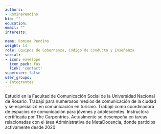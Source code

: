```yaml
---
authors:
- RominaPendino
bio: ""
education:
email: ""
interests:

name: Romina Pendino
weight: 14
role: Equipos de Gobernanza, Código de Conducta y Enseñanza
social:
- icon: envelope
  icon_pack: fas
  link: 'contact'
superuser: false
user_groups:
- Integrantes
---
```


Estudió en la Facultad de Comunicación Social de la Universidad Nacional de Rosario. Trabajó para numerosos medios de comunicación de la ciudad y se especializó en comunicación en turismo. Trabajó como coordinadora de espacios de comunicación para jóvenes y adolescentes. Instructora certificada por The Carpentries. Actualmente se desempeña en tareas relacionadas con el área Administrativa de MetaDocencia, donde participa activamente desde 2020

